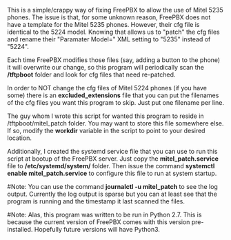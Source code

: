 This is a simple/crappy way of fixing FreePBX to allow the use of Mitel 5235 phones.  The issue is that, for some
unknown reason, FreePBX does not have a template for the Mitel 5235 phones.  However, their cfg file is identical
to the 5224 model.  Knowing that allows us to "patch" the cfg files and rename their "Paramater Model=" XML setting to
"5235" instead of "5224".

Each time FreePBX modifies those files (say, adding a button to the phone) it will overwrite our change, so this
program will periodically scan the **/tftpboot** folder and look for cfg files that need re-patched.

In order to NOT change the cfg files of Mitel 5224 phones (if you have some) there is an **excluded_extensions** file
that you can put the filenames of the cfg files you want this program to skip.  Just put one filename per line.

The guy whom I wrote this script for wanted this program to reside in /tftpboot/mitel_patch folder.  You may want to
store this file somewhere else.  If so, modify the **workdir** variable in the script to point to your desired location.

Additionally, I created the systemd service file that you can use to run this script at bootup of the FreePBX server.
Just copy the **mitel_patch.service** file to **/etc/systemd/system/** folder.  Then issue the command
**systemctl enable mitel_patch.service** to configure this file to run at system startup.

#Note: You can use the command **journalctl -u mitel_patch** to see the log output.  Currently the log output is sparse but you can at least see that the program is running and the timestamp it last scanned the files.

#Note: Alas, this program was written to be run in Python 2.7.  This is because the current version of FreePBX comes with this version pre-installed.  Hopefully future versions will have Python3.